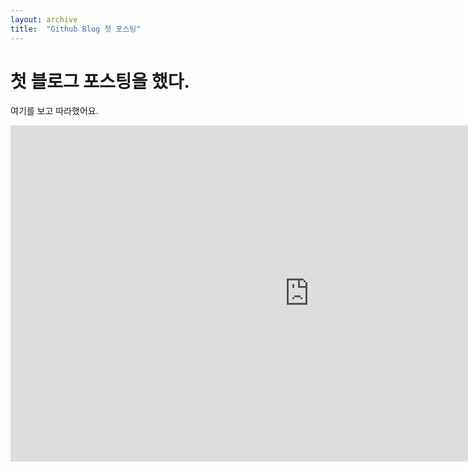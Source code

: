 ```yaml
---
layout: archive
title:  "Github Blog 첫 포스팅"
---
```


# 첫 블로그 포스팅을 했다.

여기를 보고 따라했어요.

<iframe width="956" height="538" src="https://www.youtube.com/watch?v=ACzFIAOsfpM" frameborder="0" allow="accelerometer; autoplay; encrypted-media; gyroscope; picture-in-picture" allowfullscreen></iframe>

